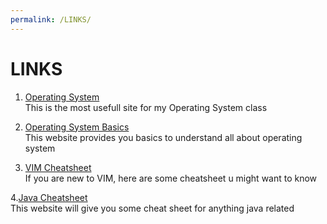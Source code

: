 ```yaml
---
permalink: /LINKS/
---
```


# LINKS
1. [Operating System](https://os.vlsm.org/)\
This is the most usefull site for my Operating System class

2. [Operating System Basics](https://www.studytonight.com/operating-system/)\
This website provides you basics to understand all about operating system

3. [VIM Cheatsheet](https://devhints.io/vim)\
If you are new to VIM, here are some cheatsheet u might want to know

4.[Java Cheatsheet](https://www.codecademy.com/resources/cheatsheets/language/java)\
This website will give you some cheat sheet for anything java related
